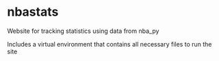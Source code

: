 # nbastats
Website for tracking statistics using data from nba_py


Includes a virtual environment that contains all necessary files to run the site
